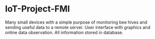 # IoT-Project-FMI

Many small devices with a simple purpose of monitoring bee hives and sending useful data to a remote server.
User interface with graphics and online data observation.
All information stored in database.
